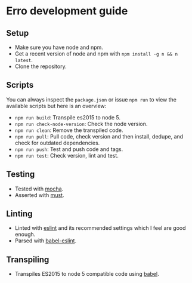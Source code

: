 # Erro development guide

## Setup

* Make sure you have node and npm. 
* Get a recent version of node and npm with `npm install -g n && n latest`.
* Clone the repository.

## Scripts

You can always inspect the `package.json` or issue `npm run` to view the available scripts but here is an overview:

* `npm run build`: Transpile es2015 to node 5. 
* `npm run check-node-version`: Check the node version.
* `npm run clean`: Remove the transpiled code.
* `npm run pull`: Pull code, check version and then install, dedupe, and check for outdated dependencies. 
* `npm run push`: Test and push code and tags.
* `npm run test`: Check version, lint and test.

## Testing

* Tested with [mocha](http://mochajs.org/).
* Asserted with [must](https://www.npmjs.com/package/must).

## Linting

* Linted with [eslint](http://eslint.org/) and its recommended settings which I feel are good enough.
* Parsed with [babel-eslint](https://www.npmjs.com/package/babel-eslint).

## Transpiling

* Transpiles ES2015 to node 5 compatible code using [babel](https://babeljs.io/).
